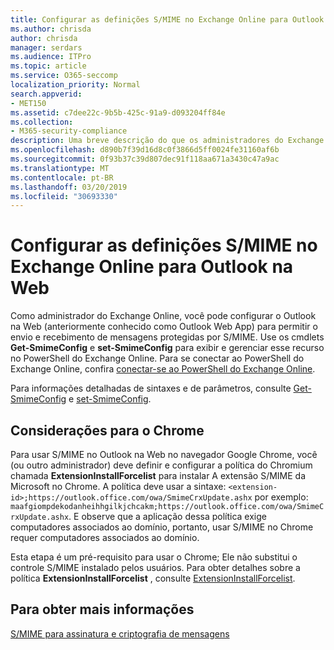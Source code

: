 ```yaml
---
title: Configurar as definições S/MIME no Exchange Online para Outlook na Web
ms.author: chrisda
author: chrisda
manager: serdars
ms.audience: ITPro
ms.topic: article
ms.service: O365-seccomp
localization_priority: Normal
search.appverid:
- MET150
ms.assetid: c7dee22c-9b5b-425c-91a9-d093204ff84e
ms.collection:
- M365-security-compliance
description: Uma breve descrição do que os administradores do Exchange Online precisam fazer para exibir e configurar as configurações S/MIME no Outlook na Web no Exchange Online.
ms.openlocfilehash: d890b7f39d16d8c0f3866d5ff0024fe31160af6b
ms.sourcegitcommit: 0f93b37c39d807dec91f118aa671a3430c47a9ac
ms.translationtype: MT
ms.contentlocale: pt-BR
ms.lasthandoff: 03/20/2019
ms.locfileid: "30693330"
---
```

# <a name="configure-smime-settings-in-exchange-online-for-outlook-on-the-web"></a>Configurar as definições S/MIME no Exchange Online para Outlook na Web

Como administrador do Exchange Online, você pode configurar o Outlook na Web (anteriormente conhecido como Outlook Web App) para permitir o envio e recebimento de mensagens protegidas por S/MIME. Use os cmdlets **Get-SmimeConfig** e **set-SmimeConfig** para exibir e gerenciar esse recurso no PowerShell do Exchange Online. Para se conectar ao PowerShell do Exchange Online, confira [conectar-se ao PowerShell do Exchange Online](https://go.microsoft.com/fwlink/p/?linkid=396554).

Para informações detalhadas de sintaxes e de parâmetros, consulte [Get-SmimeConfig](http://technet.microsoft.com/library/4b29fa89-0840-4fe9-8885-019fcef2e02b.aspx) e [set-SmimeConfig](http://technet.microsoft.com/library/de357ce0-8143-4c36-8032-026292fc63f0.aspx).

## <a name="considerations-for-chrome"></a>Considerações para o Chrome

Para usar S/MIME no Outlook na Web no navegador Google Chrome, você (ou outro administrador) deve definir e configurar a política do Chromium chamada **ExtensionInstallForcelist** para instalar A extensão S/MIME da Microsoft no Chrome. A política deve usar a sintaxe: `<extension-id>;https://outlook.office.com/owa/SmimeCrxUpdate.ashx` por exemplo: `maafgiompdekodanheihhgilkjchcakm;https://outlook.office.com/owa/SmimeCrxUpdate.ashx`. E observe que a aplicação dessa política exige computadores associados ao domínio, portanto, usar S/MIME no Chrome requer computadores associados ao domínio.

Esta etapa é um pré-requisito para usar o Chrome; Ele não substitui o controle S/MIME instalado pelos usuários. Para obter detalhes sobre a política **ExtensionInstallForcelist** , consulte [ExtensionInstallForcelist](http://dev.chromium.org/administrators/policy-list-3#ExtensionInstallForcelist).

## <a name="for-more-information"></a>Para obter mais informações

[S/MIME para assinatura e criptografia de mensagens](s-mime-for-message-signing-and-encryption.md)
